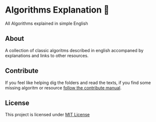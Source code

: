 # Algorithms Explanation 📖

All Algorithms explained in simple English

## About

A collection of classic algoritms described in english accompaned by explanations and links to other resources.

## Contribute

If you feel like helping dig the folders and read the texts, if you find some missing algoritm or resource [follow the contribute manual](.github/CONTRIBUTING.md).

## License

This project is licensed under [MIT License](LICENSE)
